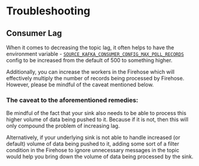 # Troubleshooting

## Consumer Lag

When it comes to decreasing the topic lag, it often helps to have the environment variable - [`SOURCE_KAFKA_CONSUMER_CONFIG_MAX_POLL_RECORDS`](../reference/configuration.md#source_kafka_consumer_config_max_poll_records) config to be increased from the default of 500 to something higher.

Additionally, you can increase the workers in the Firehose which will effectively multiply the number of records being processed by Firehose. However, please be mindful of the caveat mentioned below.

### The caveat to the aforementioned remedies:

Be mindful of the fact that your sink also needs to be able to process this higher volume of data being pushed to it. Because if it is not, then this will only compound the problem of increasing lag.

Alternatively, if your underlying sink is not able to handle increased \(or default\) volume of data being pushed to it, adding some sort of a filter condition in the Firehose to ignore unnecessary messages in the topic would help you bring down the volume of data being processed by the sink.

